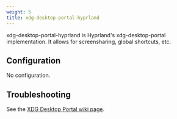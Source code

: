 ```yaml
---
weight: 5
title: xdg-desktop-portal-hyprland
---
```


xdg-desktop-portal-hyprland is Hyprland's xdg-desktop-portal implementation. It
allows for screensharing, global shortcuts, etc.

## Configuration

No configuration.

## Troubleshooting

See the
[XDG Desktop Portal wiki page](../../useful-utilities/xdg-desktop-portal-hyprland).
